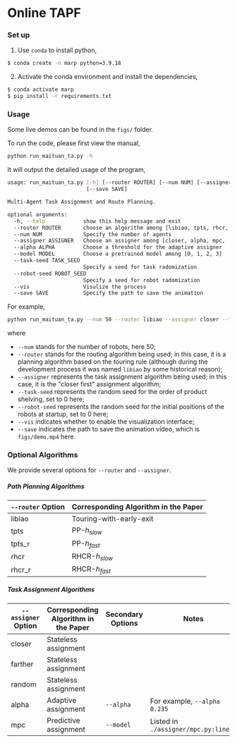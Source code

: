 # Online TAPF


### Set up

1. Use `conda` to install python,

```bash
$ conda create -n marp python=3.9.18
```

2. Activate the conda environment and install the dependencies,

```bash
$ conda activate marp
$ pip install -r requirements.txt
```



### Usage

Some live demos can be found in the `figs/` folder.

To run the code, please first view the manual,

```bash
python run_maituan_ta.py -h
```

It will output the detailed usage of the program,

```bash
usage: run_maituan_ta.py [-h] [--router ROUTER] [--num NUM] [--assigner ASSIGNER] [--alpha ALPHA] [--model MODEL] [--task-seed TASK_SEED] [--robot-seed ROBOT_SEED] [--vis]
                         [--save SAVE]

Multi-Agent Task Assignment and Route Planning.

optional arguments:
  -h, --help            show this help message and exit
  --router ROUTER       choose an algorithm among [libiao, tpts, rhcr, ...]
  --num NUM             Specify the number of agents
  --assigner ASSIGNER   Choose an assigner among [closer, alpha, mpc, ...]
  --alpha ALPHA         Choose a threshold for the adaptive assigner
  --model MODEL         Choose a pretrained model among [0, 1, 2, 3]
  --task-seed TASK_SEED
                        Specify a seed for task radomization
  --robot-seed ROBOT_SEED
                        Specify a seed for robot radomization
  --vis                 Visulize the process
  --save SAVE           Specify the path to save the animation
```

For example,

```bash
python run_maituan_ta.py --num 50 --router libiao --assigner closer --task-seed 0 --robot-seed 0 --vis --save figs/demo.mp4
```

where

- `--num` stands for the number of robots, here 50;
- `--router` stands for the routing algorithm being used; in this case, it is a planning algorithm based on the touring rule (although during the development process it was named `libiao` by some historical reason);
- `--assigner` represents the task assignment algorithm being used; in this case, it is the "closer first" assignment algorithm;
- `--task-seed` represents the random seed for the order of product shelving, set to 0 here;
- `--robot-seed` represents the random seed for the initial positions of the robots at startup, set to 0 here;
- `--vis` indicates whether to enable the visualization interface;
- `--save` indicates the path to save the animation video, which is `figs/demo.mp4` here.

### Optional Algorithms

We provide several options for `--router` and `--assigner`.

##### Path Planning Algorithms

| `--router` Option | Corresponding Algorithm in the Paper |
| ----------------- | ------------------------------------ |
| libiao            | Touring-with-early-exit              |
| tpts              | PP-$h_{slow}$                        |
| tpts_r            | PP-$h_{fast}$                        |
| rhcr              | RHCR-$h_{slow}$                      |
| rhcr_r            | RHCR-$h_{fast}$                      |

##### Task Assignment Algorithms

| `--assigner` Option | Corresponding Algorithm in the Paper | Secondary Options | Notes                               |
| ----------------- | ------------------------------------- | ----------------- | ----------------------------------- |
| closer            | Stateless assignment                  |                   |                                     |
| farther           | Stateless assignment                  |                   |                                     |
| random            | Stateless assignment                  |                   |                                     |
| alpha             | Adaptive assignment                   | `--alpha`         | For example, `--alpha 0.235`       |
| mpc               | Predictive assignment                 | `--model`         | Listed in `./assigner/mpc.py:line13` |

